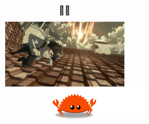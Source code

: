 
<h1 align="center"> 👋😆</h1>
<div align="center">
  <img src="https://github.com/FanFanicon/FanFanicon/blob/main/%E5%85%B5%E9%95%BF.webp" width:"100%" alt="header"/>
  <img src="https://github.com/FanFanicon/FanFanicon/blob/main/ferris.gif" align="right" width="60%"/>
</div>


